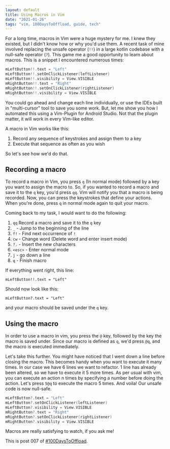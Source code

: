 ```yaml
---
layout: default
title: Using Macros in Vim
date: "2021-01-26"
tags: "vim, 100DaysToOffload, guide, tech"
---
```


For a long time, macros in Vim were a huge mystery for me. I knew they existed, but I didn't know how or why you'd use them. A recent task of mine involved replacing the unsafe operator (`!!`) in a large kotlin codebase with a null-safe operator (`?`). This game me a good opportunity to learn about macros. This is a snippet I encountered numerous times:

```kt
mLeftButton!!.text = "Left"
mLeftButton!!.setOnClickListener(leftListener)
mLeftButton!!.visibility = View.VISIBLE
mRightButton!!.text = "Right"
mRightButton!!.setOnClickListener(rightListener)
mRightButton!!.visibility = View.VISIBLE
```

You could go ahead and change each line individually, or use the IDEs built in "multi-cursor" tool to save you some work. But, let me show you how I automated this using a Vim-Plugin for Android Studio. Not that the plugin matter, it will work in every Vim-like editor.

A macro in Vim works like this:

1. Record any sequence of keystrokes and assign them to a key
1. Execute that sequence as often as you wish

So let's see how we'd do that.

## Recording a macro

To record a macro in Vim, you press `q` (In normal mode) followed by a key you want to assign the macro to. So, if you wanted to record a macro and save it to the `q` key, you'd press `qq`. Vim will notify you that a macro is being recorded. Now, you can press the keystrokes that define your actions. When you're done, press `q` in normal mode again to quit your macro.

Coming back to my task, I would want to do the following:

1. `qq` Record a macro and save it to the `q` key
1. `_` - Jump to the beginning of the line
1. `f!` - Find next occurrence of `!`
1. `cw` - Change word (Delete word and enter insert mode)
1. `?.` - Insert the new characters
1. `<esc>` - Enter normal mode
1. `j` - go down a line
1. `q` - Finish macro

If everything went right, this line:

```
mLeftButton!!.text = "Left"
```

Should now look like this:

```
mLeftButton?.text = "Left"
```

and your macro should be saved under the `q` key.

## Using the macro

In order to use a macro in vim, you press the `@` key, followed by the key the macro is saved under. Since our macro is defined as `q`, we'd press `@q`, and the macro is executed immediately.

Let's take this further. You might have noticed that I went down a line before closing the macro. This becomes handy when you want to execute it many times. In our case we have 6 lines we want to refactor. 1 line has already been altered, so we have to execute it 5 more times. As per usual with vim, you can execute an action n times by specifying a number before doing the action. Let's press `5@q` to execute the macro 5 times. And voila! Our unsafe code is now null-safe.

```kt
mLeftButton?.text = "Left"
mLeftButton?.setOnClickListener(leftListener)
mLeftButton?.visibility = View.VISIBLE
mRightButton?.text = "Right"
mRightButton?.setOnClickListener(rightListener)
mRightButton?.visibility = View.VISIBLE
```

Macros are really satisfying to watch, if you ask me!

This is post 007 of [#100DaysToOffload](https://100daystooffload.com/).
